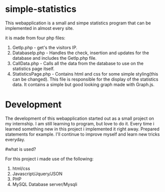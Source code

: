 # simple-statistics
This webapplication is a small and simpe statistics program that can be implemented in almost every site. 

it is made from four php files:

   1. GetIp.php - get's the visitors IP. 
   2. DatabaseIp.php - Handles the check, insertion and updates for the database and includes the GetIp.php file.
   3. CallData.php - Calls all the data from the database to use on the statistics page itself.
   4. StatisticsPage.php - Contains html and css for some simple styling(this can be changed). This file is responsible for the display of the statistics data. It contains a simple but good looking graph made with Graph.js.
  

# Development 

The development of this webapplication started out as a small project on my internship. I am still learning to program, but love to do it. Every time i learned something new in this project i implemented it right away. Prepared statements for example. I'll continue to improve myself and learn new tricks everyday.


#what is used?

For this project i made use of the following:

   1. html/css 
   2. Javascript/Jquery/JSON
   3. PHP
   4. MySQL Database server/Mysqli
